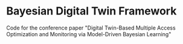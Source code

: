 # Bayesian Digital Twin Framework

Code for the conference paper "Digital Twin-Based Multiple Access Optimization and Monitoring via Model-Driven Bayesian Learning"